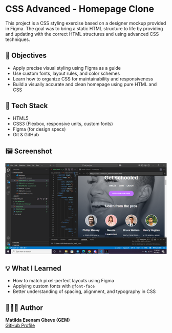 # CSS Advanced - Homepage Clone

This project is a CSS styling exercise based on a designer mockup provided in Figma. The goal was to bring a static HTML structure to life by providing and updating with the correct HTML structures and using advanced CSS techniques.

## 🌟 Objectives

- Apply precise visual styling using Figma as a guide
- Use custom fonts, layout rules, and color schemes
- Learn how to organize CSS for maintainability and responsiveness
- Build a visually accurate and clean homepage using pure HTML and CSS

## 🧰 Tech Stack

- HTML5
- CSS3 (Flexbox, responsive units, custom fonts)
- Figma (for design specs)
- Git & GitHub

## 🖼 Screenshot
<img src="https://github.com/gemgeek/gems-digital-journal/blob/main/assets/Advanced%20HTML%20Project.png" alt="screenshot">

## 💡 What I Learned

- How to match pixel-perfect layouts using Figma
- Applying custom fonts with `@font-face`
- Better understanding of spacing, alignment, and typography in CSS


## 👩🏽‍💻 Author

**Matilda Esenam Gbeve (GEM)**  
[GitHub Profile](https://github.com/gemgeek)

